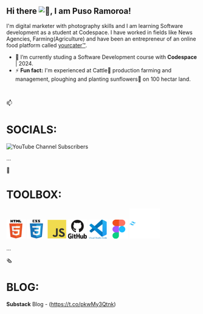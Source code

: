 ## Hi there <img src="https://fonts.gstatic.com/s/e/notoemoji/latest/1f402/512.gif" alt="🐂" width="32" height="32">, I am Puso Ramoroa!

I'm digital marketer with photography skills and I am learning Software development as a student at Codespace.  I have worked in fields like News Agencies, Farming(Agriculture) and have been an entrepreneur of an online food platform called <a href="https://www.instagram.com/yourcater/">yourcater™<a/>.
<br>
<ul>
  <li>🌱 I’m currently studing a Software Development course with <b>Codespace</b> | 2024.</li>
  <li>⚡ <b>Fun fact:</b> I'm experienced at Cattle🐂 production farming and management, ploughing and planting sunflowers🌱 on 100 hectar land.</li>
</ul>
<br>

📫 <h1>SOCIALS:</h1>

<img alt="YouTube Channel Subscribers" src="https://img.shields.io/youtube/channel/subscribers/UCRLxhnsxBAq9op-CzDzmoYQ">

...

🧰 <h1>TOOLBOX:</h1>

<img src="https://github.com/devicons/devicon/blob/master/icons/html5/html5-original-wordmark.svg" height="50" width="50">  <img src="https://github.com/devicons/devicon/blob/master/icons/css3/css3-original-wordmark.svg" height="50" width="50">  <img src="https://github.com/devicons/devicon/blob/master/icons/javascript/javascript-original.svg" height="50" width="50"> <img src="https://github.com/devicons/devicon/blob/master/icons/github/github-original-wordmark.svg" height="50" width="50"> <img src="https://github.com/devicons/devicon/blob/master/icons/vscode/vscode-original-wordmark.svg" height="50" width="50"> <img src="https://github.com/devicons/devicon/blob/master/icons/figma/figma-original.svg" height="50" width="50"> <img src="https://github.com/devicons/devicon/blob/master/icons/tailwindcss/tailwindcss-original-wordmark.svg" height="80" width="80"> 


...

🗞️ <h1>BLOG:</h1>

<b>Substack</b> Blog - (https://t.co/pkwMy3Qtnk)

<!--
**Puso90/Puso90** is a ✨ _special_ ✨ repository because its `README.md` (this file) appears on your GitHub profile.

Here are some ideas to get you started:

- 🔭 I’m currently working on ...
- 🌱 I’m currently learning ...
- 👯 I’m looking to collaborate on ...
- 🤔 I’m looking for help with ...
- 💬 Ask me about ...
- 📫 How to reach me: ...
- 😄 Pronouns: ...
- ⚡ Fun fact: ...
-->
